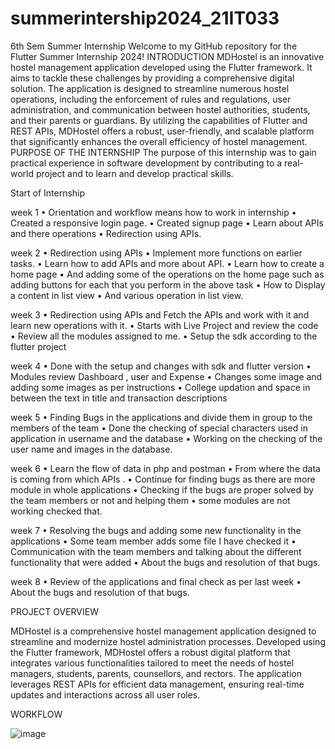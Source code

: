 # summerintership2024_21IT033
6th Sem Summer Internship
Welcome to my GitHub repository for the Flutter Summer Internship 2024!
INTRODUCTION
MDHostel is an innovative hostel management application developed using the Flutter framework. It aims to tackle these challenges by providing a comprehensive digital solution. The application is designed to streamline numerous hostel operations, including the enforcement of rules and regulations, user administration, and communication between hostel authorities, students, and their parents or guardians. By utilizing the capabilities of Flutter and REST APIs, MDHostel offers a robust, user-friendly, and scalable platform that significantly enhances the overall efficiency of hostel management.
PURPOSE OF THE INTERNSHIP
The purpose of this internship was to gain practical experience in software development by contributing to a real-world project and to learn and develop practical skills.

Start of Internship

week 1
•	Orientation and workflow means how to work in internship 
•	Created a responsive login page.
•	Created signup page
•	Learn about APIs and there operations
•	Redirection using APIs.

week 2
•	Redirection using APIs
•	Implement more functions on earlier tasks.
•	Learn  how to add APIs and more about API.
•	Learn how to create a home page
•	And adding some of the operations on the home page such as adding buttons for each that you perform in the above task
•	How to Display a content in list view
•	And various operation in list view.

week 3
•	Redirection using APIs and Fetch the APIs and work with it and learn new operations with it.
•	Starts with Live Project and review the code 
•	Review all the modules assigned to me.
•	Setup the sdk according to the flutter project

week 4
•	Done with the setup and changes with sdk and flutter version 
•	Modules review Dashboard , user and Expense
•	Changes some image and adding some images as per instructions 
•	College updation and space in between the text in title and transaction descriptions 

week 5
•	Finding Bugs in the applications and divide them in group to the members of the team 
•	Done the checking of special characters used in application in username and the database
•	Working on the checking of the user name and images in the database.

week 6
•	Learn the flow of data in php and postman 
•	From where the data is coming from which APIs .
•	Continue for finding bugs as there are more module in whole applications 
•	Checking if the bugs are proper solved by the team members or not and helping them
•	some modules are not working checked that.

week 7
•	Resolving the bugs and adding some new functionality in the applications
•	Some team member adds some file I have checked it 
•	Communication with the team members and talking about the different functionality that were added 
•	About the bugs and resolution of that bugs.

week 8
•	Review of the applications and final check as per last week 
•	About the bugs and resolution of that bugs.

PROJECT OVERVIEW

MDHostel is a comprehensive hostel management application designed to streamline and modernize hostel administration processes. Developed using the Flutter framework, MDHostel offers a robust digital platform that integrates various functionalities tailored to meet the needs of hostel managers, students, parents, counsellors, and rectors. The application leverages REST APIs for efficient data management, ensuring real-time updates and interactions across all user roles.

WORKFLOW

![image](https://github.com/user-attachments/assets/88e00e6d-648c-45c6-bc06-20f9af14f1ab)


